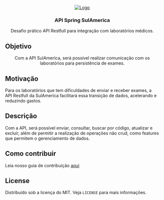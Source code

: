 <p align="center">
  <a href="https://github.com/leonardofaria00/desafio-sulamerica">
    <img src="https://sulamericaqualicorp.com.br/images/Logo_header.png" alt="Logo">
  </a>

  <h3 align="center">API Spring SulAmerica</h3>

  <p align="center">
   Desafio prático API Restfull para integração com laboratórios médicos.
  </p>
</p>

## Objetivo

<p align="center">
  Com a API SulAmerica, será possível realizar comunicação com os laboratórios para persistência de exames.
</p>
</p>

## Motivação

<p>
  Para os laboratórios que tem dificuldades de enviar e receber exames, a API Restfull da SulAmerica facilitará essa transição de dados, acelerando e reduzindo gastos.
</p>

## Descrição

<p>
  Com a API, será possível enviar, consultar, buscar por código, atualizar e excluir, além de permitir a realização de operações não crud, como features que permitem o gerenciamento de dados.
</p>

## Como contribuir

Leia nosso guia de contribuição [aqui](CONTRIBUTING.md)

## License

Distribuído sob a licença do MIT. Veja `LICENSE` para mais informações.
